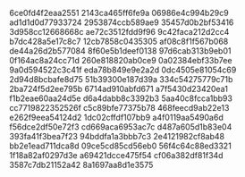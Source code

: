 6ce0fd4f2eaa2551
2143ca465ff6fe9a
06986e4c994b29c9
ad1d1d0d77933724
2953874ccb589ae9
35457d0b2bf53416
3d958cc12668668c
ae72c3512fdd9f96
9c42faca212d2cc4
b7dc428a5e17c8c7
12cb7858c0435305
af08c8f1f567b068
de44a26d2b577084
8f60e5b1deef0138
97d6cab313b9eb01
0f164ac8a24cc71d
260e818820ab0ce9
0a02384ebf33b7ee
9a0d594522c3c41f
eda78b849e9e2a2d
0dc4505e81054c69
2d94d8bcbafe8d75
51b39300e187d39a
334c54275779c71b
2ba724f5d2ee795b
6714ad910abfd671
a7f5430d23420ea1
f1b2eae60aa24d5e
d6a4dabb8c3392b3
5aa40c8fcca1bb93
cc7719822352526f
c5c89bfe77375b78
468feecd9ab22e13
e262f9eea54124d2
1dc02cffdf107bb9
a4f0119aa5490a6d
f56dce2df50e72f3
cd669aca6953ac7c
d487a605d1b83e04
393fa41f3bea7f23
94bddfa1a3bbb7c3
2e4121982cf8ab48
bb2e1ead711dca8d
09ce5cd85cd56eb0
56f4c64c88ed3321
1f18a82af0297d3e
a69421dcce475f54
cf06a382df81f34d
3587c7db21152a42
8a1697aa8d1e3575
